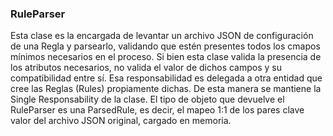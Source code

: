 ### RuleParser
Esta clase es la encargada de levantar un archivo JSON de configuración de una Regla y parsearlo, validando que estén presentes todos los cmapos mínimos necesarios en el proceso.
Si bien esta clase valida la presencia de los atributos necesarios, no valida el valor de dichos campos y su compatibilidad entre sí. Esa responsabilidad es delegada a otra entidad que cree las Reglas (Rules) propiamente dichas. De esta manera se mantiene la Single Responsability de la clase.
El tipo de objeto que devuelve el RuleParser es una ParsedRule, es decir, el mapeo 1:1 de los pares clave valor del archivo JSON original, cargado en memoria.